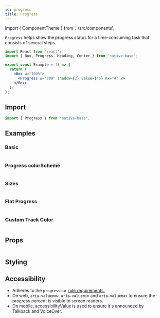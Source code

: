 ```yaml
---
id: progress
title: Progress
---
```


import { ComponentTheme } from '../src/components';

`Progress` helps show the progress status for a time-consuming task that consists of several steps.

```jsx isShowcase
import React from "react";
import { Box, Progress, Heading, Center } from "native-base";

export const Example = () => {
  return (
    <Box w="100%">
      <Progress w="300" shadow={2} value={45} mx="4" />
    </Box>
  );
};
```

## Import

```jsx
import { Progress } from "native-base";
```

## Examples

### Basic

```ComponentSnackPlayer path=components,composites,Progress,Basic.tsx

```

### Progress colorScheme

```ComponentSnackPlayer path=components,composites,Progress,ColorScheme.tsx

```

### Sizes

```ComponentSnackPlayer path=components,composites,Progress,Sizes.tsx

```

### Flat Progress

```ComponentSnackPlayer path=components,composites,Progress,Flat.tsx

```

### Custom Track Color

```ComponentSnackPlayer path=components,composites,Progress,CustomBgColor.tsx

```

## Props

```ComponentPropTable path=composites,Progress,index.tsx

```

## Styling

<ComponentTheme name="progress" />

## Accessibility

- Adheres to the `progressbar` [role requirements.](https://www.w3.org/TR/wai-aria-1.2/#progressbar)
- On web, `aria-valuenow`, `aria-valuemin` and `aria-valuemax` to ensure the progress percent is visible to screen readers.
- On mobile, [accessibilityValue](https://reactnative.dev/docs/accessibility#accessibilityvalue) is used to ensure it's announced by Talkback and VoiceOver.
